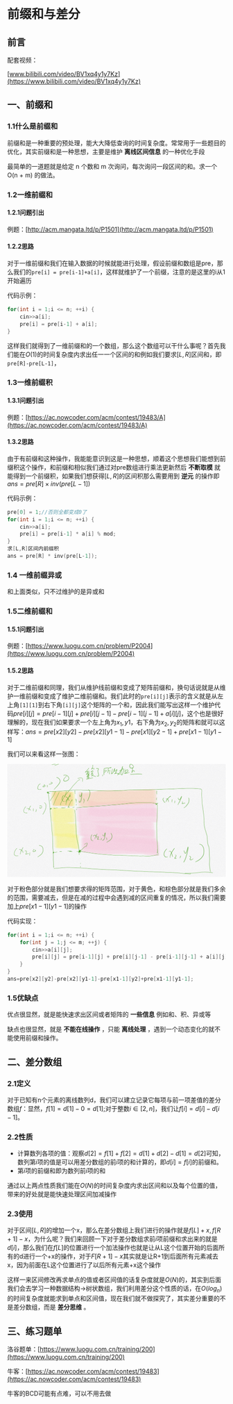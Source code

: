 # 前缀和与差分

## 前言

配套视频：

[www.bilibili.com/video/BV1xq4y1y7Kz](https://www.bilibili.com/video/BV1xq4y1y7Kz)


## 一、前缀和

### 1.1什么是前缀和

前缀和是一种重要的预处理，能大大降低查询的时间复杂度。常常用于一些题目的优化，其实前缀和是一种思想，主要是维护 **离线区间信息** 的一种优化手段

最简单的一道题就是给定 n 个数和 m 次询问，每次询问一段区间的和。求一个 O(n + m) 的做法。

### 1.2一维前缀和

#### 1.2.1问题引出

例题：[http://acm.mangata.ltd/p/P1501](http://acm.mangata.ltd/p/P1501)

#### 1.2.2思路

对于一维前缀和我们在输入数据的时候就能进行处理，假设前缀和数组是pre，那么我们的`pre[i] = pre[i-1]+a[i]`，这样就维护了一个前缀，注意的是这里的i从1开始遍历

代码示例：

```c++
for(int i = 1;i <= n; ++i) {
    cin>>a[i];
    pre[i] = pre[i-1] + a[i];
}
```

这样我们就得到了一维前缀和的一个数组，那么这个数组可以干什么事呢？首先我们能在$O(1)$的时间复杂度内求出任一一个区间的和例如我们要求$[L,R]$区间和，即`pre[R]-pre[L-1]`，

### 1.3一维前缀积

#### 1.3.1问题引出

例题：[https://ac.nowcoder.com/acm/contest/19483/A](https://ac.nowcoder.com/acm/contest/19483/A)

#### 1.3.2思路

由于有前缀和这种操作，我能能意识到这是一种思想，顺着这个思想我们能想到前缀积这个操作，和前缀和相似我们通过对pre数组进行乘法更新然后 **不断取模** 就能得到一个前缀积，如果我们想获得$[L,R]$的区间积那么需要用到 **逆元** 的操作即$ans = pre[R] \times inv(pre[L-1])$

代码示例：

```c++
pre[0] = 1;//否则全都变成0了
for(int i = 1;i <= n; ++i) {
    cin>>a[i];
    pre[i] = pre[i-1] * a[i] % mod;
}
求[L,R]区间内前缀积
ans = pre[R] * inv(pre[L-1]);
```



### 1.4 一维前缀异或

和上面类似，只不过维护的是异或和

### 1.5二维前缀和

#### 1.5.1问题引出

例题：[https://www.luogu.com.cn/problem/P2004](https://www.luogu.com.cn/problem/P2004)

#### 1.5.2思路

对于二维前缀和同理，我们从维护线前缀和变成了矩阵前缀和，换句话说就是从维护一维前缀和变成了维护二维前缀和。我们此时的`pre[i][j]`表示的含义就是从左上角`[1][1]`到右下角`[i][j]`这个矩阵的一个和，因此我们能写出这样一个维护代码$pre[i][j]=pre[i-1][j] + pre[i][j-1] - pre[i-1][j-1] + a[i][j]$，这个也是很好理解的，现在我们如果要求一个左上角为$x_1,y1$，右下角为$x_2,y_2$的矩阵和就可以这样写：$ans=pre[x2][y2]-pre[x2][y1-1]-pre[x1][y2-1]+pre[x1-1][y1-1]$

我们可以来看这样一张图：

![image](../image/JCSF/pre_dis.png)

对于粉色部分就是我们想要求得的矩阵范围，对于黄色，和棕色部分就是我们多余的范围，需要减去，但是在减的过程中会遇到减的区间重复的情况，所以我们需要加上$pre[x1-1][y1-1]$的操作

代码实现：

```c++
for(int i = 1;i <= n; ++i) {
    for(int j = 1;j <= m; ++j) {
        cin>>a[i][j];
        pre[i][j] = pre[i-1][j] + pre[i][j-1] - pre[i-1][j-1] + a[i][j];
    }
}
ans=pre[x2][y2]-pre[x2][y1-1]-pre[x1-1][y2]+pre[x1-1][y1-1];
```



### 1.5优缺点

优点很显然，就是能快速求出区间或者矩阵的 **一些信息** 例如和、积、异或等

缺点也很显然，就是 **不能在线操作** ，只能 **离线处理** ，遇到一个动态变化的就不能使用前缀和操作。

## 二、差分数组

### 2.1定义

对于已知有n个元素的离线数列d，我们可以建立记录它每项与前一项差值的差分数组$f$：显然，$f[1]=d[1]-0=d[1];$对于整数$i∈[2,n]$，我们让$f[i]=d[i]-d[i-1]$。

### 2.2性质

- 计算数列各项的值：观察$d[2]=f[1]+f[2]=d[1]+d[2]-d[1]=d[2]$可知，数列第$i$项的值是可以用差分数组的前$i$项的和计算的，即$d[i]=f[i]$的前缀和。
- 第$i$项的前缀和即为数列前$i$项的和

通过以上两点性质我们能在$O(N)$的时间复杂度内求出区间和以及每个位置的值，带来的好处就是能快速处理区间加减操作

### 2.3使用

对于区间$[L,R]$的增加一个x，那么在差分数组上我们进行的操作就是$f[L]+x,f[R+1]-x$，为什么呢？我们来回顾一下对于差分数组求前$i$项前缀和求出来的就是$d[i]$，那么我们在$f[L]$的位置进行一个加法操作也就是让从L这个位置开始的后面所有的d进行一个+x的操作，对于$F[R+1]-x$其实就是让R+1到后面所有元素减去x，因为前面在L这个位置进行了以后所有元素+x这个操作

这样一来区间修改再求单点的值或者区间值的话复杂度就是$O(N)$的，其实到后面我们会去学习一种数据结构->树状数组，我们利用差分这个性质的话，在$O(log_n)$的时间复杂度就能求到单点和区间值，现在我们就不做探究了，其实差分重要的不是差分数组，而是  **差分思维** 。

## 三、练习题单

洛谷题单：[https://www.luogu.com.cn/training/200](https://www.luogu.com.cn/training/200)

牛客：[https://ac.nowcoder.com/acm/contest/19483](https://ac.nowcoder.com/acm/contest/19483)

牛客的BCD可能有点难，可以不用去做